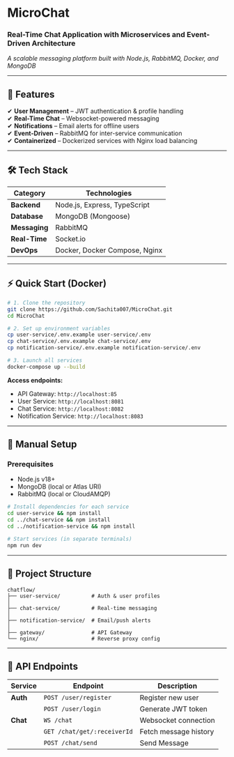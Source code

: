 
# **MicroChat**  
### **Real-Time Chat Application with Microservices and Event-Driven Architecture**  
*A scalable messaging platform built with Node.js, RabbitMQ, Docker, and MongoDB*  

---

## **🚀 Features**  
✔ **User Management** – JWT authentication & profile handling  
✔ **Real-Time Chat** – Websocket-powered messaging  
✔ **Notifications** – Email alerts for offline users  
✔ **Event-Driven** – RabbitMQ for inter-service communication  
✔ **Containerized** – Dockerized services with Nginx load balancing  

---

## **🛠 Tech Stack**  
| Category       | Technologies                          |  
|----------------|---------------------------------------|  
| **Backend**    | Node.js, Express, TypeScript          |  
| **Database**   | MongoDB (Mongoose)                    |  
| **Messaging**  | RabbitMQ                              |  
| **Real-Time**  | Socket.io                             |  
| **DevOps**     | Docker, Docker Compose, Nginx         |  

---

## **⚡ Quick Start (Docker)**  

```bash
# 1. Clone the repository
git clone https://github.com/Sachita007/MicroChat.git
cd MicroChat

# 2. Set up environment variables 
cp user-service/.env.example user-service/.env
cp chat-service/.env.example chat-service/.env
cp notification-service/.env.example notification-service/.env

# 3. Launch all services
docker-compose up --build
```
**Access endpoints:**  
- API Gateway: `http://localhost:85`  
- User Service: `http://localhost:8081`  
- Chat Service: `http://localhost:8082`  
- Notification Service: `http://localhost:8083`  


---

## **🔧 Manual Setup**  

### **Prerequisites**  
- Node.js v18+  
- MongoDB (local or Atlas URI)  
- RabbitMQ (local or CloudAMQP)  

```bash
# Install dependencies for each service
cd user-service && npm install
cd ../chat-service && npm install 
cd ../notification-service && npm install

# Start services (in separate terminals)
npm run dev
```

---

## **📂 Project Structure**  
```
chatflow/
├── user-service/          # Auth & user profiles
│
├── chat-service/          # Real-time messaging
│
├── notification-service/  # Email/push alerts
│
├── gateway/               # API Gateway
└── nginx/                 # Reverse proxy config
```

---

## **🔌 API Endpoints**  

| Service       | Endpoint                  | Description                     |
|---------------|---------------------------|---------------------------------|
| **Auth**      | `POST /user/register` | Register new user               |
|               | `POST /user/login`    | Generate JWT token              |
| **Chat**      | `WS /chat`                | Websocket connection            |
|               | `GET /chat/get/:receiverId`       | Fetch message history           |
|               | `POST /chat/send`       | Send Message        |






